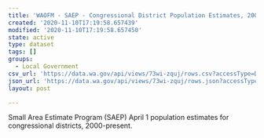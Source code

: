 ```yaml
---
title: 'WAOFM - SAEP - Congressional District Population Estimates, 2000-2020'
created: '2020-11-10T17:19:58.657439'
modified: '2020-11-10T17:19:58.657450'
state: active
type: dataset
tags: []
groups:
  - Local Government
csv_url: 'https://data.wa.gov/api/views/73wi-zquj/rows.csv?accessType=DOWNLOAD'
json_url: 'https://data.wa.gov/api/views/73wi-zquj/rows.json?accessType=DOWNLOAD'
layout: post

---
```

Small Area Estimate Program (SAEP) April 1 population estimates for congressional districts, 2000-present.
